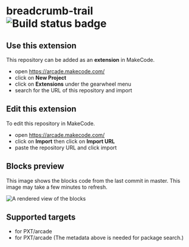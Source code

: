 # breadcrumb-trail ![Build status badge](https://github.com/cybersiddhu/breadcrumb-trail/workflows/MakeCode/badge.svg)



## Use this extension

This repository can be added as an **extension** in MakeCode.

* open https://arcade.makecode.com/
* click on **New Project**
* click on **Extensions** under the gearwheel menu
* search for the URL of this repository and import

## Edit this extension

To edit this repository in MakeCode.

* open https://arcade.makecode.com/
* click on **Import** then click on **Import URL**
* paste the repository URL and click import

## Blocks preview

This image shows the blocks code from the last commit in master.
This image may take a few minutes to refresh.

![A rendered view of the blocks](https://github.com/cybersiddhu/breadcrumb-trail/raw/master/.makecode/blocks.png)

## Supported targets

* for PXT/arcade
* for PXT/arcade
(The metadata above is needed for package search.)

